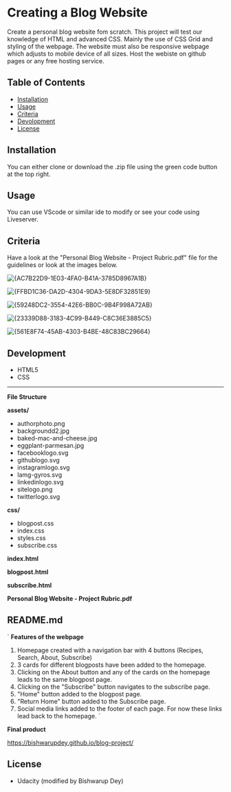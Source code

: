 # Creating a Blog Website

Create a personal blog website fom scratch. This project will test our knowledge of HTML and advanced CSS. Mainly the use of CSS Grid and styling of the webpage. 
The website must also be responsive webpage which adjusts to mobile device of all sizes. Host the webiste on github pages or any free hosting service.


## Table of Contents

- [Installation](#Installation)
- [Usage](#Usage)
- [Criteria](#Criteria)
- [Devolopment](#Development)
- [License](#License)

## Installation

You can either clone or download the .zip file using the green code button at the top right.

## Usage
You can use VScode or similar ide to modify or see your code using Liveserver.

## Criteria
Have a look at the "Personal Blog Website - Project Rubric.pdf" file for the guidelines or look at the images below.

![{AC7B22D9-1E03-4FA0-B41A-3785D8967A1B}](https://github.com/user-attachments/assets/3b3bd6c8-8a6c-4ac4-b2ba-0d749811dda7)

![{FFBD1C36-DA2D-4304-9DA3-5E8DF32851E9}](https://github.com/user-attachments/assets/5797ba4b-acc5-4d98-bbad-38f8c3cad4f4)

![{59248DC2-3554-42E6-BB0C-9B4F998A72AB}](https://github.com/user-attachments/assets/7114d2b2-c7cd-4d5d-af0b-7f11a2591edd)

![{23339D88-3183-4C99-B449-C8C36E3885C5}](https://github.com/user-attachments/assets/aba64883-e5c8-483e-bced-ecbe72c55aed)

![{561E8F74-45AB-4303-B4BE-48C83BC29664}](https://github.com/user-attachments/assets/e8c1f37e-13fe-42c1-8e26-fbf450f7327b)


## Development

- HTML5
- CSS

-----------------------------
**File Structure**

**assets/**
  - authorphoto.png
  - backgroundd2.jpg
  - baked-mac-and-cheese.jpg
  - eggplant-parmesan.jpg
  - facebooklogo.svg
  - githublogo.svg
  - instagramlogo.svg
  - lamg-gyros.svg
  - linkedinlogo.svg
  - sitelogo.png
  - twitterlogo.svg

**css/**
  - blogpost.css
  - index.css
  - styles.css
  - subscribe.css

**index.html**

**blogpost.html**

**subscribe.html**

**Personal Blog Website - Project Rubric.pdf**

**README.md**
---

`
**Features of the webpage**
1) Homepage created with a navigation bar with 4 buttons (Recipes, Search, About, Subscribe)
2) 3 cards for different blogposts have been added to the homepage.
3) Clicking on the About button and any of the cards on the homepage leads to the same blogpost page.
4) Clicking on the "Subscribe" button navigates to the subscribe page.
5) "Home" button added to the blogpost page.
6) "Return Home" button added to the Subscribe page.
7) Social media links added to the footer of each page. For now these links lead back to the homepage.
`

**Final product**

https://bishwarupdey.github.io/blog-project/


## License
- Udacity (modified by Bishwarup Dey)



